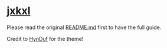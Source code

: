 [ jxkxl ](https://jxkx1.github.io)
================================

Please read the original [README.md](https://github.com/HynDuf/hynduf.github.io) first to have the full guide.

Credit to [HynDuf](https://github.com/HynDuf/) for the theme!